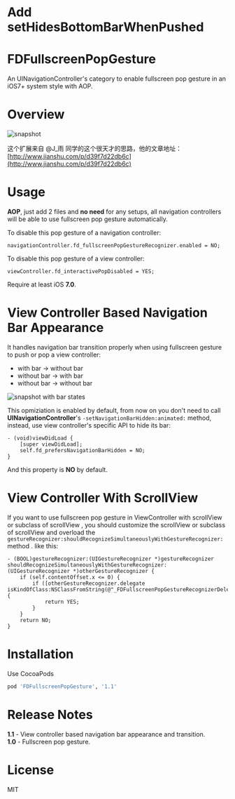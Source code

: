 # Add setHidesBottomBarWhenPushed

# FDFullscreenPopGesture
An UINavigationController's category to enable fullscreen pop gesture in an iOS7+ system style with AOP.

# Overview

![snapshot](https://raw.githubusercontent.com/forkingdog/FDFullscreenPopGesture/master/Snapshots/snapshot0.gif)

这个扩展来自 @J_雨 同学的这个很天才的思路，他的文章地址：[http://www.jianshu.com/p/d39f7d22db6c](http://www.jianshu.com/p/d39f7d22db6c)

# Usage

**AOP**, just add 2 files and **no need** for any setups, all navigation controllers will be able to use fullscreen pop gesture automatically.  

To disable this pop gesture of a navigation controller:  

``` objc
navigationController.fd_fullscreenPopGestureRecognizer.enabled = NO;
```

To disable this pop gesture of a view controller:  

``` objc
viewController.fd_interactivePopDisabled = YES;
```

Require at least iOS **7.0**.

# View Controller Based Navigation Bar Appearance

It handles navigation bar transition properly when using fullscreen gesture to push or pop a view controller:  

- with bar -> without bar
- without bar -> with bar
- without bar -> without bar

![snapshot with bar states](https://raw.githubusercontent.com/forkingdog/FDFullscreenPopGesture/master/Snapshots/snapshot1.gif)

This opmiziation is enabled by default, from now on you don't need to call **UINavigationController**'s `-setNavigationBarHidden:animated:` method, instead, use view controller's specific API to hide its bar:  

``` objc
- (void)viewDidLoad {
    [super viewDidLoad];
    self.fd_prefersNavigationBarHidden = NO;
}
```

And this property is **NO** by default.

# View Controller With ScrollView

If you want to use fullscreen pop gesture in ViewController with scrollView or subclass of scrollView , you should customize the scrollView or subclass of scrollView and overload the `gestureRecognizer:shouldRecognizeSimultaneouslyWithGestureRecognizer:` method . like this:

``` objc
- (BOOL)gestureRecognizer:(UIGestureRecognizer *)gestureRecognizer shouldRecognizeSimultaneouslyWithGestureRecognizer:(UIGestureRecognizer *)otherGestureRecognizer {
    if (self.contentOffset.x <= 0) {
        if ([otherGestureRecognizer.delegate isKindOfClass:NSClassFromString(@"_FDFullscreenPopGestureRecognizerDelegate")]) {
            return YES;
        }
    }
    return NO;
}
```

# Installation

Use CocoaPods  

``` ruby
pod 'FDFullscreenPopGesture', '1.1'
```
# Release Notes

**1.1** - View controller based navigation bar appearance and transition.  
**1.0** - Fullscreen pop gesture.  

# License  
MIT
